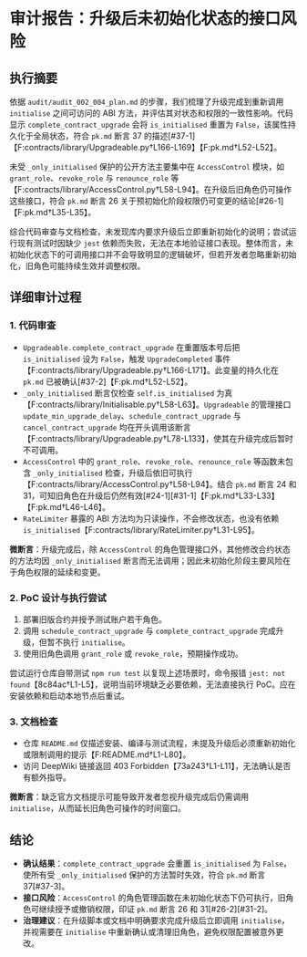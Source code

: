 # 审计报告：升级后未初始化状态的接口风险

## 执行摘要

依据 `audit/audit_002_004_plan.md` 的步骤，我们梳理了升级完成到重新调用 `initialise` 之间可访问的 ABI 方法，并评估其对状态和权限的一致性影响。代码显示 `complete_contract_upgrade` 会将 `is_initialised` 重置为 `False`，该属性持久化于全局状态，符合 `pk.md` 断言 37 的描述[#37-1]【F:contracts/library/Upgradeable.py†L166-L169】【F:pk.md†L52-L52】。

未受 `_only_initialised` 保护的公开方法主要集中在 `AccessControl` 模块，如 `grant_role`、`revoke_role` 与 `renounce_role` 等【F:contracts/library/AccessControl.py†L58-L94】。在升级后旧角色仍可操作这些接口，符合 `pk.md` 断言 26 关于预初始化阶段权限仍可变更的结论[#26-1]【F:pk.md†L35-L35】。

综合代码审查与文档检查，未发现库内要求升级后立即重新初始化的说明；尝试运行现有测试时因缺少 `jest` 依赖而失败，无法在本地验证接口表现。整体而言，未初始化状态下的可调用接口并不会导致明显的逻辑破坏，但若开发者忽略重新初始化，旧角色可能持续生效并调整权限。

## 详细审计过程

### 1. 代码审查
- `Upgradeable.complete_contract_upgrade` 在重置版本号后把 `is_initialised` 设为 `False`，触发 `UpgradeCompleted` 事件【F:contracts/library/Upgradeable.py†L166-L171】。此变量的持久化在 `pk.md` 已被确认[#37-2]【F:pk.md†L52-L52】。
- `_only_initialised` 断言仅检查 `self.is_initialised` 为真【F:contracts/library/Initialisable.py†L58-L63】。`Upgradeable` 的管理接口 `update_min_upgrade_delay`、`schedule_contract_upgrade` 与 `cancel_contract_upgrade` 均在开头调用该断言【F:contracts/library/Upgradeable.py†L78-L133】，使其在升级完成后暂时不可调用。
- `AccessControl` 中的 `grant_role`、`revoke_role`、`renounce_role` 等函数未包含 `_only_initialised` 检查，升级后依旧可执行【F:contracts/library/AccessControl.py†L58-L94】。结合 `pk.md` 断言 24 和 31，可知旧角色在升级后仍然有效[#24-1][#31-1]【F:pk.md†L33-L33】【F:pk.md†L46-L46】。
- `RateLimiter` 暴露的 ABI 方法均为只读操作，不会修改状态，也没有依赖 `is_initialised`【F:contracts/library/RateLimiter.py†L31-L95】。

**微断言**：升级完成后，除 `AccessControl` 的角色管理接口外，其他修改合约状态的方法均因 `_only_initialised` 断言而无法调用；因此未初始化阶段主要风险在于角色权限的延续和变更。

### 2. PoC 设计与执行尝试
1. 部署旧版合约并授予测试账户若干角色。
2. 调用 `schedule_contract_upgrade` 与 `complete_contract_upgrade` 完成升级，但暂不执行 `initialise`。
3. 使用旧角色调用 `grant_role` 或 `revoke_role`，预期操作成功。

尝试运行仓库自带测试 `npm run test` 以复现上述场景时，命令报错 `jest: not found`【8c84ac†L1-L5】，说明当前环境缺乏必要依赖，无法直接执行 PoC。应在安装依赖和启动本地节点后重试。

### 3. 文档检查
- 仓库 `README.md` 仅描述安装、编译与测试流程，未提及升级后必须重新初始化或限制调用的提示【F:README.md†L1-L80】。
- 访问 DeepWiki 链接返回 403 Forbidden【73a243†L1-L11】，无法确认是否有额外指导。

**微断言**：缺乏官方文档提示可能导致开发者忽视升级完成后仍需调用 `initialise`，从而延长旧角色可操作的时间窗口。

## 结论

- **确认结果**：`complete_contract_upgrade` 会重置 `is_initialised` 为 `False`，使所有受 `_only_initialised` 保护的方法暂时失效，符合 `pk.md` 断言 37[#37-3]。
- **接口风险**：`AccessControl` 的角色管理函数在未初始化状态下仍可执行，旧角色可继续授予或撤销权限，印证 `pk.md` 断言 26 和 31[#26-2][#31-2]。
- **治理建议**：在升级脚本或文档中明确要求完成升级后立即调用 `initialise`，并视需要在 `initialise` 中重新确认或清理旧角色，避免权限配置被意外更改。

